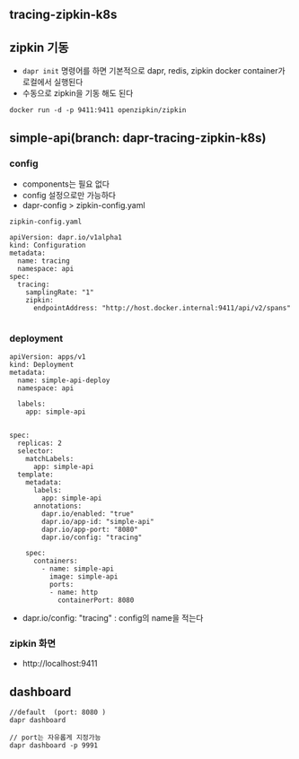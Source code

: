## tracing-zipkin-k8s

##  zipkin 기동 
- `dapr init` 명령어를 하면 기본적으로 dapr, redis, zipkin docker container가 로컬에서 실행된다  
- 수동으로 zipkin을  기동 해도 된다 
```
docker run -d -p 9411:9411 openzipkin/zipkin

```
## simple-api(branch: dapr-tracing-zipkin-k8s)
### config
- components는 필요 없다 
- config 설정으로만 가능하다 
- dapr-config >  zipkin-config.yaml

`zipkin-config.yaml`
```
apiVersion: dapr.io/v1alpha1
kind: Configuration
metadata:
  name: tracing
  namespace: api
spec:
  tracing:
    samplingRate: "1"
    zipkin:
      endpointAddress: "http://host.docker.internal:9411/api/v2/spans"
  
```

### deployment
```
apiVersion: apps/v1
kind: Deployment
metadata:
  name: simple-api-deploy
  namespace: api    
  
  labels:
    app: simple-api
    
   
spec:
  replicas: 2
  selector:
    matchLabels:
      app: simple-api
  template:
    metadata:
      labels:
        app: simple-api
      annotations:
        dapr.io/enabled: "true"
        dapr.io/app-id: "simple-api"
        dapr.io/app-port: "8080"
        dapr.io/config: "tracing"
        
    spec:
      containers:
        - name: simple-api
          image: simple-api
          ports:
          - name: http
            containerPort: 8080
```
- dapr.io/config: "tracing" : config의 name을 적는다 



### zipkin 화면 
- http://localhost:9411




## dashboard 
```
//default  (port: 8080 )
dapr dashboard   

// port는 자유롭게 지정가능
dapr dashboard -p 9991
```